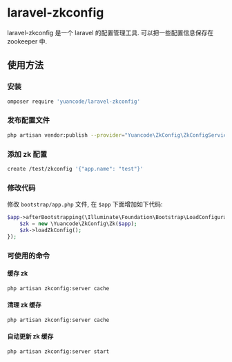 laravel-zkconfig
========================================= 

laravel-zkconfig 是一个 laravel 的配置管理工具. 可以把一些配置信息保存在 zookeeper 中.

## 使用方法

### 安装

```bash
omposer require 'yuancode/laravel-zkconfig'
```

### 发布配置文件

```bash
php artisan vendor:publish --provider="Yuancode\ZkConfig\ZkConfigServiceProvider"  --tag=config
```

### 添加 zk 配置

```bash
create /test/zkconfig '{"app.name": "test"}'
```

### 修改代码

修改 `bootstrap/app.php` 文件, 在 `$app` 下面增加如下代码:

```php
$app->afterBootstrapping(\Illuminate\Foundation\Bootstrap\LoadConfiguration::class, function ($app) {
    $zk = new \Yuancode\ZkConfig\Zk($app);
    $zk->loadZkConfig();
});
```

### 可使用的命令
#### 缓存 zk

```bash
php artisan zkconfig:server cache
```

#### 清理 zk 缓存

```bash
php artisan zkconfig:server cache
```

#### 自动更新 zk 缓存

```bash
php artisan zkconfig:server start
```
